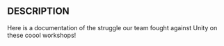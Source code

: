 ## DESCRIPTION

Here is a documentation of the struggle our team fought against Unity
on these coool workshops!
